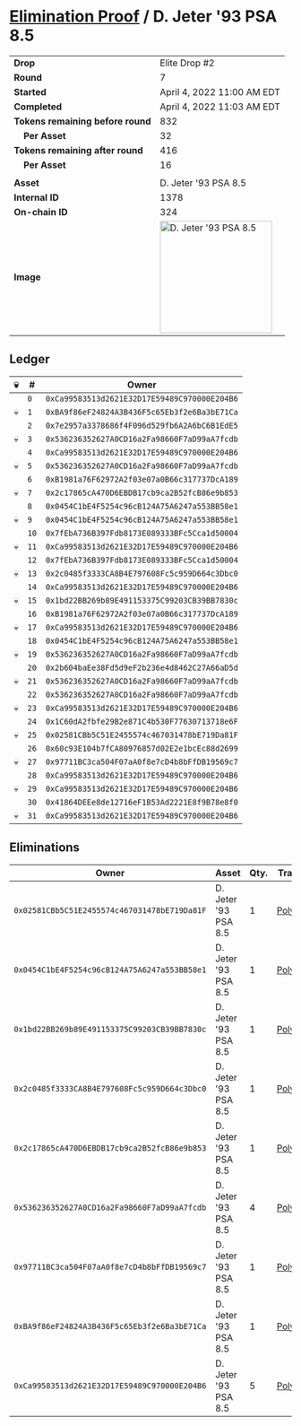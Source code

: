 # [Elimination Proof](./readme.md) / D. Jeter &#039;93 PSA 8.5

|||
|---|---|
| **Drop** | Elite Drop #2 |
| **Round** | 7 |
| **Started** | April 4, 2022 11:00 AM EDT |
| **Completed** | April 4, 2022 11:03 AM EDT |
| **Tokens remaining before round** | 832 |
| **&nbsp;&nbsp;&nbsp;&nbsp;Per Asset** | 32 |
| **Tokens remaining after round** | 416 |
| **&nbsp;&nbsp;&nbsp;&nbsp;Per Asset** | 16 |
| | |
| **Asset** | D. Jeter &#039;93 PSA 8.5 |
| **Internal ID** | 1378 |
| **On-chain ID** | 324 |
| **Image** | <img src="https://tcdn.blokpax.com/95e5eeed-5edc-4a2b-877f-a2692f439a3b/a0e8a5b5e51914f28902a2c424ed04846c166925bf4a12f043bb29b3b569f9e3.png" height="200" alt="D. Jeter &#039;93 PSA 8.5" /> |

## Ledger

| 💀 | # | Owner |
| --- | --- | --- |
|  | `0` | `0xCa99583513d2621E32D17E59489C970000E204B6` |
| 💀 | `1` | `0xBA9f86eF24824A3B436F5c65Eb3f2e6Ba3bE71Ca` |
|  | `2` | `0x7e2957a3378686f4F096d529fb6A2A6bC6B1EdE5` |
| 💀 | `3` | `0x536236352627A0CD16a2Fa98660F7aD99aA7fcdb` |
|  | `4` | `0xCa99583513d2621E32D17E59489C970000E204B6` |
| 💀 | `5` | `0x536236352627A0CD16a2Fa98660F7aD99aA7fcdb` |
|  | `6` | `0xB1981a76F62972A2f03e07a0B66c317737DcA189` |
| 💀 | `7` | `0x2c17865cA470D6EBDB17cb9ca2B52fcB86e9b853` |
|  | `8` | `0x0454C1bE4F5254c96cB124A75A6247a553BB58e1` |
| 💀 | `9` | `0x0454C1bE4F5254c96cB124A75A6247a553BB58e1` |
|  | `10` | `0x7fEbA736B397Fdb8173E089333BFc5Cca1d50004` |
| 💀 | `11` | `0xCa99583513d2621E32D17E59489C970000E204B6` |
|  | `12` | `0x7fEbA736B397Fdb8173E089333BFc5Cca1d50004` |
| 💀 | `13` | `0x2c0485f3333CA8B4E797608Fc5c959D664c3Dbc0` |
|  | `14` | `0xCa99583513d2621E32D17E59489C970000E204B6` |
| 💀 | `15` | `0x1bd22BB269b89E491153375C99203CB39BB7830c` |
|  | `16` | `0xB1981a76F62972A2f03e07a0B66c317737DcA189` |
| 💀 | `17` | `0xCa99583513d2621E32D17E59489C970000E204B6` |
|  | `18` | `0x0454C1bE4F5254c96cB124A75A6247a553BB58e1` |
| 💀 | `19` | `0x536236352627A0CD16a2Fa98660F7aD99aA7fcdb` |
|  | `20` | `0x2b604baEe38Fd5d9eF2b236e4d8462C27A66aD5d` |
| 💀 | `21` | `0x536236352627A0CD16a2Fa98660F7aD99aA7fcdb` |
|  | `22` | `0x536236352627A0CD16a2Fa98660F7aD99aA7fcdb` |
| 💀 | `23` | `0xCa99583513d2621E32D17E59489C970000E204B6` |
|  | `24` | `0x1C60dA2fbfe29B2e871C4b530F77630713718e6F` |
| 💀 | `25` | `0x02581CBb5C51E2455574c467031478bE719Da81F` |
|  | `26` | `0x60c93E104b7fCA80976857d02E2e1bcEc88d2699` |
| 💀 | `27` | `0x97711BC3ca504F07aA0f8e7cD4b8bFfDB19569c7` |
|  | `28` | `0xCa99583513d2621E32D17E59489C970000E204B6` |
| 💀 | `29` | `0xCa99583513d2621E32D17E59489C970000E204B6` |
|  | `30` | `0x41864DEEe8de12716eF1B53Ad2221E8f9B78e8f0` |
| 💀 | `31` | `0xCa99583513d2621E32D17E59489C970000E204B6` |


## Eliminations

| Owner | Asset | Qty. | Transaction |
| --- | --- | --- | --- |
| `0x02581CBb5C51E2455574c467031478bE719Da81F` | D. Jeter '93 PSA 8.5 | 1 | [Polygonscan](https://polygonscan.com/tx/0x5585ed71a999be037b64c7718d5982b08d3794deb0479506fab0e95cbc2cd675) |
| `0x0454C1bE4F5254c96cB124A75A6247a553BB58e1` | D. Jeter '93 PSA 8.5 | 1 | [Polygonscan](https://polygonscan.com/tx/0x7d16f949c6ca31e92267ea86faf2deb7a9e5d56f0a664bb72d9dc4f59c3dae49) |
| `0x1bd22BB269b89E491153375C99203CB39BB7830c` | D. Jeter '93 PSA 8.5 | 1 | [Polygonscan](https://polygonscan.com/tx/0x7820b7ddb46c967254b1a75bc306f01b691ff684bc73b6fff99cd090ca9e7d4c) |
| `0x2c0485f3333CA8B4E797608Fc5c959D664c3Dbc0` | D. Jeter '93 PSA 8.5 | 1 | [Polygonscan](https://polygonscan.com/tx/0xf0a68985cf23e28e3cd5d1900868f6ae199aeda8798cc47021f35f40e79c052f) |
| `0x2c17865cA470D6EBDB17cb9ca2B52fcB86e9b853` | D. Jeter '93 PSA 8.5 | 1 | [Polygonscan](https://polygonscan.com/tx/0x9cd4aa77ac16697fe5348a4ee9f55d9a027797cf38d21bbc1eae9202140bbf82) |
| `0x536236352627A0CD16a2Fa98660F7aD99aA7fcdb` | D. Jeter '93 PSA 8.5 | 4 | [Polygonscan](https://polygonscan.com/tx/0xd5ecee5b5e4b52cf20071dc4850db764ec9a35d30f91824b5f55492a9aabf58c) |
| `0x97711BC3ca504F07aA0f8e7cD4b8bFfDB19569c7` | D. Jeter '93 PSA 8.5 | 1 | [Polygonscan](https://polygonscan.com/tx/0x8e5f1ef3c52fd048a98f376fc03f76146ff6670c2958833b20b87de9e7458f10) |
| `0xBA9f86eF24824A3B436F5c65Eb3f2e6Ba3bE71Ca` | D. Jeter '93 PSA 8.5 | 1 | [Polygonscan](https://polygonscan.com/tx/0xc46ec73f2d530dd5112f3021b759a7f695fda76ea7886fba446618a6c6b2590e) |
| `0xCa99583513d2621E32D17E59489C970000E204B6` | D. Jeter '93 PSA 8.5 | 5 | [Polygonscan](https://polygonscan.com/tx/0x16c56319ee26a8a83ee9e7f777fb139671b8b8bb0711a739a02e7bb01baccf01) |
